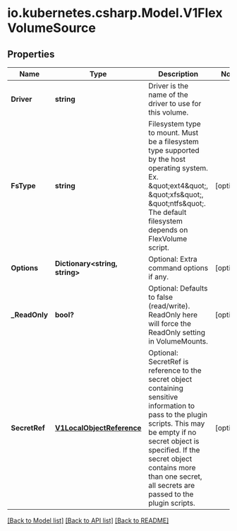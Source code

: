 # io.kubernetes.csharp.Model.V1FlexVolumeSource
## Properties

Name | Type | Description | Notes
------------ | ------------- | ------------- | -------------
**Driver** | **string** | Driver is the name of the driver to use for this volume. | 
**FsType** | **string** | Filesystem type to mount. Must be a filesystem type supported by the host operating system. Ex. \&quot;ext4\&quot;, \&quot;xfs\&quot;, \&quot;ntfs\&quot;. The default filesystem depends on FlexVolume script. | [optional] 
**Options** | **Dictionary&lt;string, string&gt;** | Optional: Extra command options if any. | [optional] 
**_ReadOnly** | **bool?** | Optional: Defaults to false (read/write). ReadOnly here will force the ReadOnly setting in VolumeMounts. | [optional] 
**SecretRef** | [**V1LocalObjectReference**](V1LocalObjectReference.md) | Optional: SecretRef is reference to the secret object containing sensitive information to pass to the plugin scripts. This may be empty if no secret object is specified. If the secret object contains more than one secret, all secrets are passed to the plugin scripts. | [optional] 

[[Back to Model list]](../README.md#documentation-for-models) [[Back to API list]](../README.md#documentation-for-api-endpoints) [[Back to README]](../README.md)

